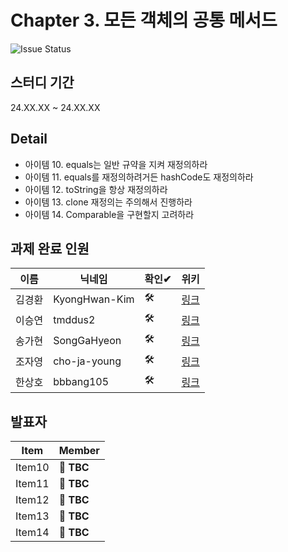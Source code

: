 # Chapter 3. 모든 객체의 공통 메서드
![Issue Status](https://img.shields.io/badge/Issue_2-TO_DO-yellow)

## 스터디 기간
24.XX.XX ~ 24.XX.XX

## Detail
- 아이템 10. equals는 일반 규약을 지켜 재정의하라
- 아이템 11. equals를 재정의하려거든 hashCode도 재정의하라
- 아이템 12. toString을 항상 재정의하라
- 아이템 13. clone 재정의는 주의해서 진행하라
- 아이템 14. Comparable을 구현할지 고려하라

## 과제 완료 인원
|이름|닉네임|확인✔|위키|
|---|------|----|---|
|김경환|KyongHwan-Kim|🛠|[링크](/effective-java/chapter3/KyongHwan-Kim)|
|이승연|tmddus2|🛠|[링크](/effective-java/chapter3/tmddus2)|
|송가현|SongGaHyeon|🛠|[링크](/effective-java/chapter3/Songanni)|
|조자영|cho-ja-young|🛠|[링크](/effective-java/chapter3/cho-ja-young)|
|한상호|bbbang105|🛠|[링크](/effective-java/chapter3/bbbang105)|


## 발표자
|Item|Member|
|----|------|
|Item10| **🎉 TBC**|
|Item11| **🎉 TBC**|
|Item12| **🎉 TBC**|
|Item13| **🎉 TBC**|
|Item14| **🎉 TBC**|

